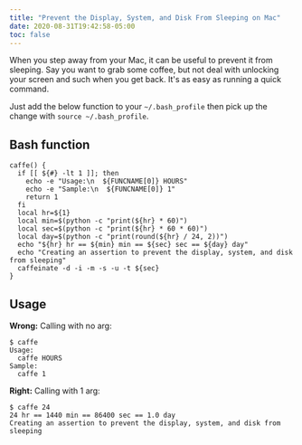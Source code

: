 ```yaml
---
title: "Prevent the Display, System, and Disk From Sleeping on Mac"
date: 2020-08-31T19:42:58-05:00
toc: false
---
```


When you step away from your Mac, it can be useful to prevent it from sleeping. Say you want to grab some coffee, but not deal with unlocking your screen and such when you get back. It's as easy as running a quick command.

Just add the below function to your `~/.bash_profile` then pick up the change with `source ~/.bash_profile`.

## Bash function

```shell
caffe() {
  if [[ ${#} -lt 1 ]]; then
    echo -e "Usage:\n  ${FUNCNAME[0]} HOURS"
    echo -e "Sample:\n  ${FUNCNAME[0]} 1"    
    return 1
  fi
  local hr=${1}
  local min=$(python -c "print(${hr} * 60)")
  local sec=$(python -c "print(${hr} * 60 * 60)")
  local day=$(python -c "print(round(${hr} / 24, 2))")
  echo "${hr} hr == ${min} min == ${sec} sec == ${day} day"
  echo "Creating an assertion to prevent the display, system, and disk from sleeping"
  caffeinate -d -i -m -s -u -t ${sec}
}
```

## Usage

**Wrong:** Calling with no arg:

```
$ caffe
Usage:
  caffe HOURS
Sample:
  caffe 1
```

**Right:** Calling with 1 arg:

```
$ caffe 24
24 hr == 1440 min == 86400 sec == 1.0 day
Creating an assertion to prevent the display, system, and disk from sleeping
```
